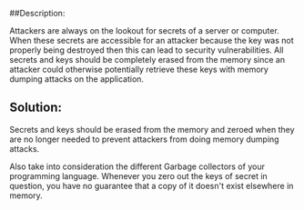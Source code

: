 ##Description:

Attackers are always on the lookout for secrets of a server or computer. When these secrets are
accessible for an attacker because the key was not properly being destroyed then this can lead to
security vulnerabilities. All secrets and keys should be completely erased from the memory since 
an attacker could otherwise potentially retrieve these keys with memory dumping attacks on the application.

## Solution:

Secrets and keys should be erased from the memory and zeroed when they are no longer needed to prevent attackers from 
doing memory dumping attacks.

Also take into consideration the different Garbage collectors of your programming language. Whenever you zero out the keys of secret in question, you have no guarantee that a copy of it doesn't exist elsewhere in memory.

